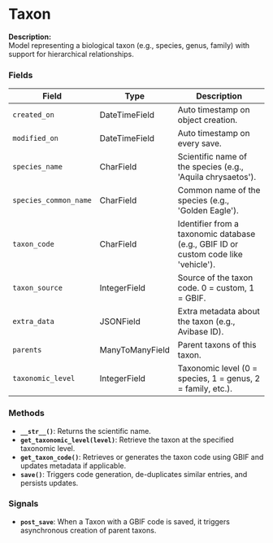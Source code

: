 # Taxon

**Description:**  
Model representing a biological taxon (e.g., species, genus, family) with support for hierarchical relationships.

### Fields

| Field                | Type            | Description                                                                                 |
|----------------------|------------------|---------------------------------------------------------------------------------------------|
| `created_on`         | DateTimeField   | Auto timestamp on object creation.                                                         |
| `modified_on`        | DateTimeField   | Auto timestamp on every save.                                                              |
| `species_name`       | CharField       | Scientific name of the species (e.g., 'Aquila chrysaetos').                                |
| `species_common_name`| CharField       | Common name of the species (e.g., 'Golden Eagle').                                         |
| `taxon_code`         | CharField       | Identifier from a taxonomic database (e.g., GBIF ID or custom code like 'vehicle').         |
| `taxon_source`       | IntegerField    | Source of the taxon code. 0 = custom, 1 = GBIF.                                             |
| `extra_data`         | JSONField       | Extra metadata about the taxon (e.g., Avibase ID).                                          |
| `parents`            | ManyToManyField | Parent taxons of this taxon.                                                               |
| `taxonomic_level`    | IntegerField    | Taxonomic level (0 = species, 1 = genus, 2 = family, etc.).                                |

### Methods

- **`__str__()`**: Returns the scientific name.
- **`get_taxonomic_level(level)`**: Retrieve the taxon at the specified taxonomic level.
- **`get_taxon_code()`**: Retrieves or generates the taxon code using GBIF and updates metadata if applicable.
- **`save()`**: Triggers code generation, de-duplicates similar entries, and persists updates.

### Signals

- **`post_save`**: When a Taxon with a GBIF code is saved, it triggers asynchronous creation of parent taxons.
